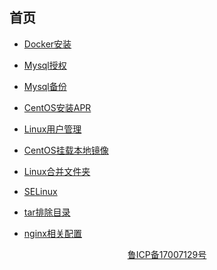 ## 首页

- [Docker安装](post/docker-install.md) 

- [Mysql授权](post/mysql-auth.md) 

- [Mysql备份](post/mysql-backup.md) 

- [CentOS安装APR](post/centos-apr.md) 

- [Linux用户管理](post/linux-user.md)

- [CentOS挂载本地镜像](post/linux-iso.md)

- [Linux合并文件夹](post/linux-dir.md)

- [SELinux](post/selinux.md)

- [tar排除目录](post/tar.md)

- [nginx相关配置](post/nginx.md)


<center>
<a href="https://beian.miit.gov.cn" target="_blank">鲁ICP备17007129号</a>
</center>
